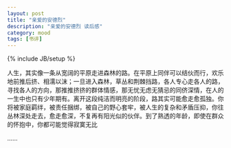 ```yaml
---
layout: post
title: "亲爱的安德烈"
description: "亲爱的安德烈 读后感"
category: mood
tags: [书评]
---
```

{% include JB/setup %}

人生，其实像一条从宽阔的平原走进森林的路。在平原上同伴可以结伙而行，欢乐地前推后挤、相濡以沫；一旦进入森林，草丛和荆棘挡路，各人专心走各人的路，寻找各人的方向，那推推挤挤的群体情感，那无忧无虑无猜忌的同侪深情，在人的一生中也只有少年期有。离开这段纯洁而明亮的阶段，路其实可能愈走愈孤独。你将被家庭羁绊，被责任捆绑，被自己的野心套牢，被人生的复杂和矛盾压抑，你往丛林深处走去，愈走愈深，不复再有阳光似的伙伴。到了熟透的年龄，即使在群众的怀抱中，你都可能觉得寂寞无比

……

